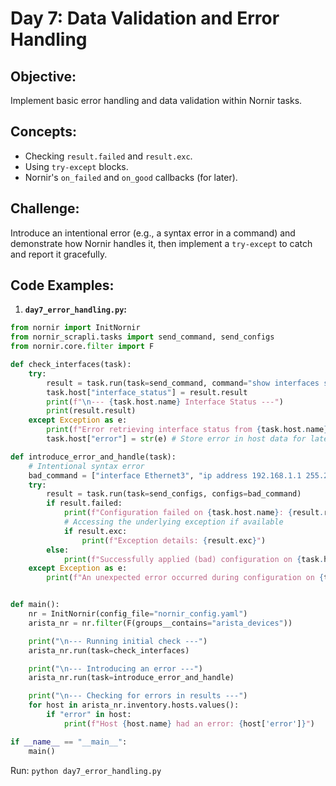 # **Day 7: Data Validation and Error Handling**

## **Objective:** 
Implement basic error handling and data validation within Nornir tasks.

## **Concepts:**
* Checking `result.failed` and `result.exc`.
* Using `try-except` blocks.
* Nornir's `on_failed` and `on_good` callbacks (for later).

## **Challenge:** 
Introduce an intentional error (e.g., a syntax error in a command) and demonstrate how Nornir handles it, then implement a `try-except` to catch and report it gracefully.

## **Code Examples:**
1.  **`day7_error_handling.py`:**
```python
from nornir import InitNornir
from nornir_scrapli.tasks import send_command, send_configs
from nornir.core.filter import F

def check_interfaces(task):
    try:
        result = task.run(task=send_command, command="show interfaces status")
        task.host["interface_status"] = result.result
        print(f"\n--- {task.host.name} Interface Status ---")
        print(result.result)
    except Exception as e:
        print(f"Error retrieving interface status from {task.host.name}: {e}")
        task.host["error"] = str(e) # Store error in host data for later analysis

def introduce_error_and_handle(task):
    # Intentional syntax error
    bad_command = ["interface Ethernet3", "ip address 192.168.1.1 255.255.255.0 this_is_bad"]
    try:
        result = task.run(task=send_configs, configs=bad_command)
        if result.failed:
            print(f"Configuration failed on {task.host.name}: {result.result}")
            # Accessing the underlying exception if available
            if result.exc:
                print(f"Exception details: {result.exc}")
        else:
            print(f"Successfully applied (bad) configuration on {task.host.name}")
    except Exception as e:
        print(f"An unexpected error occurred during configuration on {task.host.name}: {e}")


def main():
    nr = InitNornir(config_file="nornir_config.yaml")
    arista_nr = nr.filter(F(groups__contains="arista_devices"))

    print("\n--- Running initial check ---")
    arista_nr.run(task=check_interfaces)

    print("\n--- Introducing an error ---")
    arista_nr.run(task=introduce_error_and_handle)

    print("\n--- Checking for errors in results ---")
    for host in arista_nr.inventory.hosts.values():
        if "error" in host:
            print(f"Host {host.name} had an error: {host['error']}")

if __name__ == "__main__":
    main()
```
Run: `python day7_error_handling.py`


